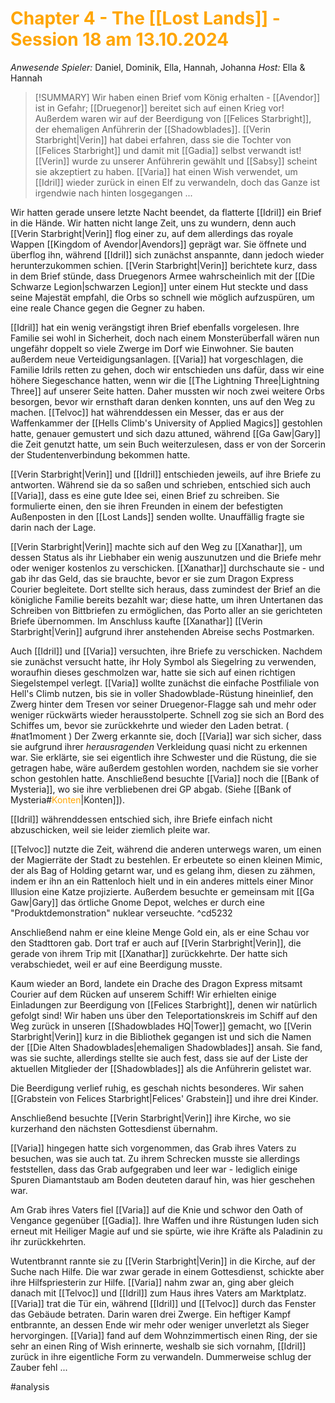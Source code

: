 # <font color = "orange">Chapter 4 - The [[Lost Lands]] - Session 18 am 13.10.2024</font>

_Anwesende Spieler:_ Daniel, Dominik, Ella, Hannah, Johanna
_Host:_ Ella & Hannah

>[!SUMMARY]
>Wir haben einen Brief vom König erhalten - [[Avendor]] ist in Gefahr; [[Druegenor]] bereitet sich auf einen Krieg vor! Außerdem waren wir auf der Beerdigung von [[Felices Starbright]], der ehemaligen Anführerin der [[Shadowblades]]. [[Verin Starbright|Verin]] hat dabei erfahren, dass sie die Tochter von [[Felices Starbright]] und damit mit [[Gadia]] selbst verwandt ist! [[Verin]] wurde zu unserer Anführerin gewählt und [[Sabsy]] scheint sie akzeptiert zu haben. [[Varia]] hat einen Wish verwendet, um [[Idril]] wieder zurück in einen Elf zu verwandeln, doch das Ganze ist irgendwie nach hinten losgegangen ...

Wir hatten gerade unsere letzte Nacht beendet, da flatterte [[Idril]] ein Brief in die Hände. Wir hatten nicht lange Zeit, uns zu wundern, denn auch [[Verin Starbright|Verin]] flog einer zu, auf dem allerdings das royale Wappen [[Kingdom of Avendor|Avendors]] geprägt war. Sie öffnete und überflog ihn, während [[Idril]] sich zunächst anspannte, dann jedoch wieder herunterzukommen schien. [[Verin Starbright|Verin]] berichtete kurz, dass in dem Brief stünde, dass Druegenors Armee wahrscheinlich mit der [[Die Schwarze Legion|schwarzen Legion]] unter einem Hut steckte und dass seine Majestät empfahl, die Orbs so schnell wie möglich aufzuspüren, um eine reale Chance gegen die Gegner zu haben.

[[Idril]] hat ein wenig verängstigt ihren Brief ebenfalls vorgelesen. Ihre Familie sei wohl in Sicherheit, doch nach einem Monsterüberfall wären nun ungefähr doppelt so viele Zwerge im Dorf wie Einwohner. Sie bauten außerdem neue Verteidigungsanlagen. [[Varia]] hat vorgeschlagen, die Familie Idrils retten zu gehen, doch wir entschieden uns dafür, dass wir eine höhere Siegeschance hatten, wenn wir die [[The Lightning Three|Lightning Three]] auf unserer Seite hatten. Daher mussten wir noch zwei weitere Orbs besorgen, bevor wir ernsthaft daran denken konnten, uns auf den Weg zu machen. 
[[Telvoc]] hat währenddessen ein Messer, das er aus der Waffenkammer der [[Hells Climb's University of Applied Magics]] gestohlen hatte, genauer gemustert und sich dazu attuned, während [[Ga Gaw|Gary]] die Zeit genutzt hatte, um sein Buch weiterzulesen, dass er von der Sorcerin der Studentenverbindung bekommen hatte. 

[[Verin Starbright|Verin]] und [[Idril]] entschieden jeweils, auf ihre Briefe zu antworten. Während sie da so saßen und schrieben, entschied sich auch [[Varia]], dass es eine gute Idee sei, einen Brief zu schreiben. Sie formulierte einen, den sie ihren Freunden in einem der befestigten Außenposten in den [[Lost Lands]] senden wollte. Unauffällig fragte sie darin nach der Lage.

[[Verin Starbright|Verin]] machte sich auf den Weg zu [[Xanathar]], um dessen Status als ihr Liebhaber ein wenig auszunutzen und die Briefe mehr oder weniger kostenlos zu verschicken. [[Xanathar]] durchschaute sie - und gab ihr das Geld, das sie brauchte, bevor er sie zum Dragon Express Courier begleitete. Dort stellte sich heraus, dass zumindest der Brief an die königliche Familie bereits bezahlt war; diese hatte, um ihren Untertanen das Schreiben von Bittbriefen zu ermöglichen, das Porto aller an sie gerichteten Briefe übernommen. Im Anschluss kaufte [[Xanathar]] [[Verin Starbright|Verin]] aufgrund ihrer anstehenden Abreise sechs Postmarken.

Auch [[Idril]] und [[Varia]] versuchten, ihre Briefe zu verschicken. Nachdem sie zunächst versucht hatte, ihr Holy Symbol als Siegelring zu verwenden, woraufhin dieses geschmolzen war, hatte sie sich auf einen richtigen Siegelstempel verlegt. [[Varia]] wollte zunächst die einfache Postfiliale von Hell's Climb nutzen, bis sie in voller Shadowblade-Rüstung hineinlief, den Zwerg hinter dem Tresen vor seiner Druegenor-Flagge sah und mehr oder weniger rückwärts wieder herausstolperte. Schnell zog sie sich an Bord des Schiffes um, bevor sie zurückkehrte und wieder den Laden betrat. ( #nat1moment ) Der Zwerg erkannte sie, doch [[Varia]] war sich sicher, dass sie aufgrund ihrer *herausragenden* Verkleidung quasi nicht zu erkennen war. Sie erklärte, sie sei eigentlich ihre Schwester und die Rüstung, die sie getragen habe, wäre außerdem gestohlen worden, nachdem sie sie vorher schon gestohlen hatte. Anschließend besuchte [[Varia]] noch die [[Bank of Mysteria]], wo sie ihre verbliebenen drei GP abgab. (Siehe [[Bank of Mysteria#<font color = "orange">Konten</font>|Konten]]).

[[Idril]] währenddessen entschied sich, ihre Briefe einfach nicht abzuschicken, weil sie leider ziemlich pleite war. 

[[Telvoc]] nutzte die Zeit, während die anderen unterwegs waren, um einen der Magierräte der Stadt zu bestehlen. Er erbeutete so einen kleinen Mimic, der als Bag of Holding getarnt war, und es gelang ihm, diesen zu zähmen, indem er ihn an ein Rattenloch hielt und in ein anderes mittels einer Minor Illusion eine Katze projizierte. Außerdem besuchte er gemeinsam mit [[Ga Gaw|Gary]] das örtliche Gnome Depot, welches er durch eine "Produktdemonstration" nuklear verseuchte. ^cd5232


Anschließend nahm er eine kleine Menge Gold ein, als er eine Schau vor den Stadttoren gab.
Dort traf er auch auf [[Verin Starbright|Verin]], die gerade von ihrem Trip mit [[Xanathar]] zurückkehrte. Der hatte sich verabschiedet, weil er auf eine Beerdigung musste.

Kaum wieder an Bord, landete ein Drache des Dragon Express mitsamt Courier auf dem Rücken auf unserem Schiff! Wir erhielten einige Einladungen zur Beerdigung von [[Felices Starbright]], denen wir natürlich gefolgt sind! Wir haben uns über den Teleportationskreis im Schiff auf den Weg zurück in unseren [[Shadowblades HQ|Tower]] gemacht, wo [[Verin Starbright|Verin]] kurz in die Bibliothek gegangen ist und sich die Namen der [[Die Alten Shadowblades|ehemaligen Shadowblades]] ansah. Sie fand, was sie suchte, allerdings stellte sie auch fest, dass sie auf der Liste der aktuellen Mitglieder der [[Shadowblades]] als die Anführerin gelistet war.

Die Beerdigung verlief ruhig, es geschah nichts besonderes. Wir sahen [[Grabstein von Felices Starbright|Felices' Grabstein]] und ihre drei Kinder.

Anschließend besuchte [[Verin Starbright|Verin]] ihre Kirche, wo sie kurzerhand den nächsten Gottesdienst übernahm.

[[Varia]] hingegen hatte sich vorgenommen, das Grab ihres Vaters zu besuchen, was sie auch tat. Zu ihrem Schrecken musste sie allerdings feststellen, dass das Grab aufgegraben und leer war - lediglich einige Spuren Diamantstaub am Boden deuteten darauf hin, was hier geschehen war. 

Am Grab ihres Vaters fiel [[Varia]] auf die Knie und schwor den Oath of Vengance gegenüber [[Gadia]]. Ihre Waffen und ihre Rüstungen luden sich erneut mit Heiliger Magie auf und sie spürte, wie ihre Kräfte als Paladinin zu ihr zurückkehrten.

Wutentbrannt rannte sie zu [[Verin Starbright|Verin]] in die Kirche, auf der Suche nach Hilfe. Die war zwar gerade in einem Gottesdienst, schickte aber ihre Hilfspriesterin zur Hilfe. [[Varia]] nahm zwar an, ging aber gleich danach mit [[Telvoc]] und [[Idril]] zum Haus ihres Vaters am Marktplatz. [[Varia]] trat die Tür ein, während [[Idril]] und [[Telvoc]] durch das Fenster das Gebäude betraten. Darin waren drei Zwerge. Ein heftiger Kampf entbrannte, an dessen Ende wir mehr oder weniger unverletzt als Sieger hervorgingen. [[Varia]] fand auf dem Wohnzimmertisch einen Ring, der sie sehr an einen Ring of Wish erinnerte, weshalb sie sich vornahm, [[Idril]] zurück in ihre eigentliche Form zu verwandeln. Dummerweise schlug der Zauber fehl ... 

#analysis